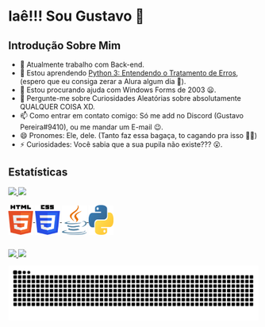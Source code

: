 <!-- Importação de Sites Externos e Bibliotecas -->
<link rel="stylesheet" href="https://cdn.jsdelivr.net/gh/devicons/devicon@v2.14.0/devicon.min.css">

# Iaê!!! Sou Gustavo 👋

## Introdução Sobre Mim
- 🔭 Atualmente trabalho com Back-end.
- 🌱 Estou aprendendo [Python 3: Entendendo o Tratamento de Erros](https://cursos.alura.com.br/course/python-exceptions), (espero que eu consiga zerar a Alura algum dia 🤣).
- 🤔 Estou procurando ajuda com Windows Forms de 2003 😦.
- 💬 Pergunte-me sobre Curiosidades Aleatórias sobre absolutamente QUALQUER COISA XD.
- 📫 Como entrar em contato comigo: Só me add no Discord (Gustavo Pereira#9410), ou me mandar um E-mail 😉.
- 😄 Pronomes: Ele, dele. (Tanto faz essa bagaça, to cagando pra isso 🐱‍👤)
- ⚡ Curiosidades: Você sabia que a sua pupila não existe??? 😮.

## Estatísticas
<div>
  <a href="https://github.com/Volaxy">
  <img height="180em" src="https://github-readme-stats.vercel.app/api?username=Volaxy&show_icons=true&theme=jolly&include_all_commits=true&count_private=true"/>
  <img height="180em" src="https://github-readme-stats.vercel.app/api/top-langs/?username=Volaxy&layout=compact&langs_count=16&theme=jolly"/>
</div>

<div style="display: inline_block"><br>
  <img align="center" alt="HTML Logo" height="60" width="50" src="./icons/html-5.svg"/>
  <img align="center" alt="CSS Logo" height="60" width="50" src="./icons/css-3.svg"/>
  <img align="center" alt="Java Logo" height="60" width="50" src="./icons/java.svg"/>
  <img align="center" alt="Python Logo" height="60" width="50" src="./icons/python.svg"/>
</div>
  
##
  
<div>
  <!-- Linkedin -->
  <a href="https://www.linkedin.com/in/gustavo-martins-pereira-20a504198/" target="_blank">
   <img src="https://img.shields.io/badge/LinkedIn-0077B5?style=for-the-badge&logo=linkedin&logoColor=white">
  </a>
  
  <!-- GitHub -->
  <a href="https://github.com/Volaxy" target="_blank">
    <img src="https://img.shields.io/badge/GitHub-100000?style=for-the-badge&logo=github&logoColor=white">
  </a>
</div>
  
![Snake animation](https://github.com/Volaxy/Volaxy/blob/output/github-contribution-grid-snake.svg)
